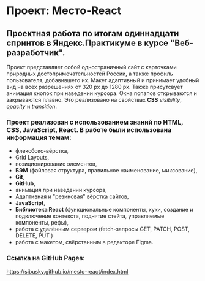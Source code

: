 # Проект: Место-React

## Проектная работа по итогам одиннадцати спринтов в Яндекс.Практикуме в курсе "Веб-разработчик".

Проект представляет собой одностраничный сайт с  карточками природных достопримечательностей России, а также профиль пользователя, добавившего их. Макет адаптивный и принимает удобный вид на всех разрешениях от 320 px до 1280 px. Также присутсвует анимация кнопок при наведении курсора. Окна попапов открываются и закрываются плавно. Это реализовано на свойствах **CSS** _visibility_, _opacity_ и _transition_.

### Проект реализован с использованием знаний по HTML, CSS, JavaScript, React. В работе были использована информация темам:

- флексбокс-вёрстка,
- Grid Layouts,
- позиционирование элементов,
- **БЭМ** (файловая структура, правильное наименование, миксование),
- **Git**,
- **GitHub**,
- анимация при наведении курсора,
- Адаптивная и "резиновая" вёрстка сайтов,
- **JavaScript**,
- **Библиотека React** (функциональные компоненты, хуки, создание и подключение контекста, поднятие стейта, управляемые компоненты, рефы),
- работа с удалённым сервером (fetch-запросы GET, PATCH, POST, DELETE, PUT )
- работа с макетом, свёрстанным в редакторе Figma.

### Ссылка на GitHub Pages:

https://sibusky.github.io/mesto-react/index.html